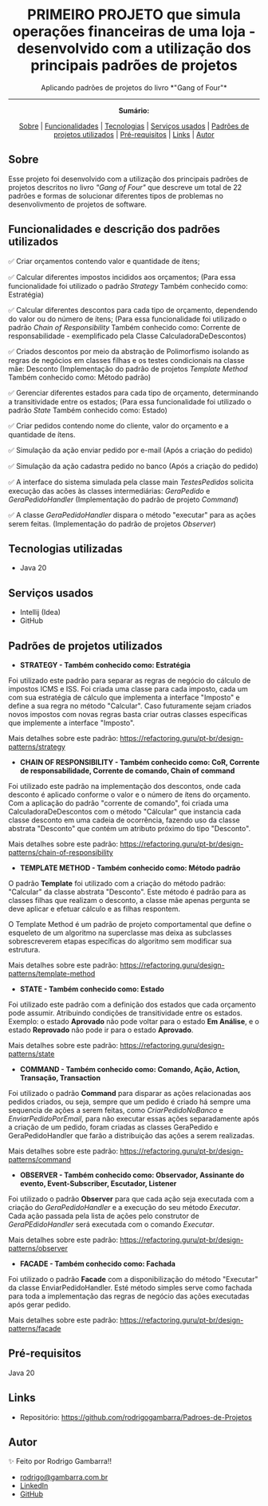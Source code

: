 <h1 align="center">PRIMEIRO PROJETO que simula operações financeiras de uma loja - desenvolvido com a utilização dos principais padrões de projetos</h1>
<p align="center">Aplicando padrões de projetos do livro *"Gang of Four"*</p>

---

**<p align="center">Sumário:</p>**
<p align="center">
<a href="#sobre">Sobre</a> |
<a href="#funcionalidades-e-descrição-dos-padrões-utilizados">Funcionalidades</a> |
<a href="#tecnologias-utilizadas">Tecnologias</a> |
<a href="#serviços-usados">Serviços usados</a> |
<a href="#padroes-de-projetos-utilizados">Padrões de projetos utilizados</a> |
<a href="#pré-requisitos">Pré-requisitos</a> |
<a href="#links">Links</a> |
<a href="#autor">Autor</a></p>


## Sobre
Esse projeto foi desenvolvido com a utilização dos principais padrões de projetos descritos no livro *"Gang of Four"* que descreve um total de 22 padrões e formas de solucionar diferentes tipos de problemas no desenvolivmento de projetos de software.


## Funcionalidades e descrição dos padrões utilizados

✅ Criar orçamentos contendo valor e quantidade de ítens;

✅ Calcular diferentes impostos incididos aos orçamentos; (Para essa funcionalidade foi utilizado o padrão *Strategy* Também conhecido como: Estratégia)

✅ Calcular diferentes descontos para cada tipo de orçamento, dependendo do valor ou do número de ítens; (Para essa funcionalidade foi utilizado o padrão *Chain of Responsibility* Também conhecido como: Corrente de responsabilidade - exemplificado pela Classe CalculadoraDeDescontos)

✅ Criados descontos por meio da abstração de Polimorfismo isolando as regras de negócios em classes filhas e os testes condicionais na classe mãe: Desconto (Implementação do padrão de projetos *Template Method* Também conhecido como: Método padrão)

✅ Gerenciar diferentes estados para cada tipo de orçamento, determinando a transitividade entre os estados; (Para essa funcionalidade foi utilizado o padrão *State* Também conhecido como: Estado)

✅ Criar pedidos contendo nome do cliente, valor do orçamento e a quantidade de ítens.

✅ Simulação da ação enviar pedido por e-mail (Após a criação do pedido)

✅ Simulação da ação cadastra pedido no banco (Após a criação do pedido)

✅ A interface do sistema simulada pela classe main *TestesPedidos* solicita execução das acões às classes intermediárias: *GeraPedido* e *GeraPedidoHandler* (Implementação do padrão de projeto *Command*)

✅ A classe *GeraPedidoHandler* dispara o método "executar" para as ações serem feitas. (Implementação do padrão de projetos *Observer*)


## Tecnologias utilizadas
* Java 20

## Serviços usados
* Intellij (Idea)
* GitHub


## Padrões de projetos utilizados

* <b> STRATEGY - Também conhecido como: Estratégia </b>

Foi utilizado este padrão para separar as regras de negócio do cálculo de impostos ICMS e ISS. Foi criada uma classe para cada imposto, cada um com sua estratégia de cálculo que implementa 
a interface "Imposto" e define a sua regra no método "Calcular". Caso futuramente sejam criados novos impostos com novas regras basta criar outras classes específicas que implemente a interface "Imposto".

Mais detalhes sobre este padrão: https://refactoring.guru/pt-br/design-patterns/strategy

* <b> CHAIN OF RESPONSIBILITY - Também conhecido como: CoR, Corrente de responsabilidade, Corrente de comando, Chain of command</b>

Foi utilizado este padrão na implementação dos descontos, onde cada desconto é aplicado conforme o valor e o número de ítens do orçamento. Com a aplicação do 
padrão "corrente de comando", foi criada uma CalculadoraDeDescontos com o método "Cálcular" que instancia cada classe desconto em uma cadeia de ocorrência, fazendo uso da classe abstrata "Desconto" que contém um atributo próximo do tipo "Desconto".

Mais detalhes sobre este padrão: https://refactoring.guru/pt-br/design-patterns/chain-of-responsibility

* <b> TEMPLATE METHOD - Também conhecido como: Método padrão</b>

O padrão <b>Template</b> foi utilizado com a criação do método padrão: "Calcular" da classe abstrata "Desconto". Este método é padrão para as classes filhas que realizam o desconto, a classe mãe apenas pergunta se deve aplicar e efetuar cálculo e as filhas respontem.

O Template Method é um padrão de projeto comportamental que define o esqueleto de um algoritmo na superclasse mas deixa as subclasses sobrescreverem etapas específicas do algoritmo sem modificar sua estrutura.

Mais detalhes sobre este padrão: https://refactoring.guru/design-patterns/template-method

* <b> STATE - Também conhecido como: Estado</b>

Foi utilizado este padrão com a definição dos estados que cada orçamento pode assumir. Atribuindo condições de transitividade entre os estados. Exemplo: o estado <b>Aprovado</b> não pode voltar para o estado <b>Em Análise</b>, e o estado <b>Reprovado</b> não pode ir para o estado <b>Aprovado</b>. 

Mais detalhes sobre este padrão: https://refactoring.guru/design-patterns/state

* <b> COMMAND - Também conhecido como: Comando, Ação, Action, Transação, Transaction</b>

Foi utilizado o padrão <b>Command</b> para disparar as ações relacionadas aos pedidos criados, ou seja, sempre que um pedido é criado há sempre uma sequencia de ações a serem feitas, como *CriarPedidoNoBanco* e *EnviarPedidoPorEmail*, para não executar essas ações separadamente após a criação de um pedido, 
foram criadas as classes GeraPedido e GeraPedidoHandler que farão a distribuição das ações a serem realizadas.

Mais detalhes sobre este padrão: https://refactoring.guru/pt-br/design-patterns/command

* <b> OBSERVER - Também conhecido como: Observador, Assinante do evento, Event-Subscriber, Escutador, Listener</b>

Foi utilizado o padrão <b>Observer</b> para que cada ação seja executada com a criação do *GeraPedidoHandler* e a execução do seu método *Executar*. Cada ação passada pela lista de ações pelo construtor de *GeraPEdidoHandler* será executada com o comando *Executar*.

Mais detalhes sobre este padrão: https://refactoring.guru/pt-br/design-patterns/observer

* <b> FACADE - Também conhecido como: Fachada</b>

Foi utilizado o padrão <b>Facade</b> com a disponibilização do método "Executar" da classe EnviarPedidoHandler. Esté método simples serve como fachada para toda a implementação das regras de negócio das ações executadas após gerar pedido.

Mais detalhes sobre este padrão: https://refactoring.guru/pt-br/design-patterns/facade

## Pré-requisitos
Java 20

## Links
* Repositório: https://github.com/rodrigogambarra/Padroes-de-Projetos


## Autor
✨ Feito por Rodrigo Gambarra!!

* rodrigo@gambarra.com.br
* <a href="linkedin.com/in/rodrigo-gambarra-2a195b151" target=”_blank”>LinkedIn</a>
* <a href="https://github.com/rodrigogambarra/OrcamentosApp" target=”_blank”>GitHub</a>
